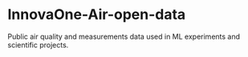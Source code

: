 # InnovaOne-Air-open-data

Public air quality and measurements data used in ML experiments and scientific projects.
